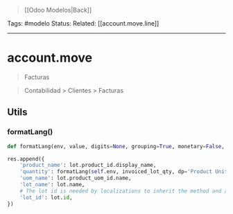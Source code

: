 > [[Odoo Modelos|Back]]

Tags: #modelo 
Status: 
Related: [[account.move.line]]

___

# account.move

> Facturas

> Contabilidad > Clientes > Facturas


## Utils

### formatLang()

```python
def formatLang(env, value, digits=None, grouping=True, monetary=False, dp=False, currency_obj=False):
```

```python
res.append({  
    'product_name': lot.product_id.display_name,  
    'quantity': formatLang(self.env, invoiced_lot_qty, dp='Product Unit of Measure'),  
    'uom_name': lot.product_uom_id.name,  
    'lot_name': lot.name,  
    # The lot id is needed by localizations to inherit the method and add custom fields on the invoice's report.  
    'lot_id': lot.id,  
})
```


